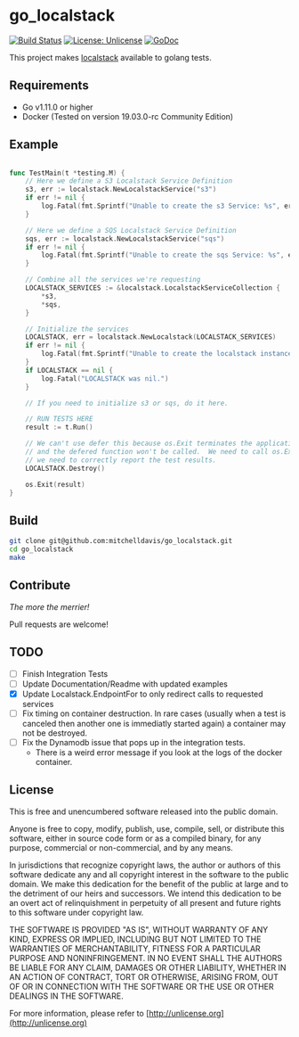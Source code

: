 go_localstack
===

[![Build Status](https://travis-ci.org/mitchelldavis/go_localstack.svg?branch=master)](https://travis-ci.org/mitchelldavis/go_localstack)
[![License: Unlicense](https://img.shields.io/badge/license-Unlicense-blue.svg)](http://unlicense.org/)
[![GoDoc](https://godoc.org/github.com/mitchelldavis/go_localstack/pkg/localstack?status.svg)](https://godoc.org/github.com/mitchelldavis/go_localstack/pkg/localstack)

This project makes [localstack](https://github.com/localstack/localstack) available to golang tests.

Requirements
---

- Go v1.11.0 or higher
- Docker (Tested on version 19.03.0-rc Community Edition)

Example
---

```go

func TestMain(t *testing.M) {
    // Here we define a S3 Localstack Service Definition
    s3, err := localstack.NewLocalstackService("s3")
    if err != nil {
        log.Fatal(fmt.Sprintf("Unable to create the s3 Service: %s", err))
    }

    // Here we define a SQS Localstack Service Definition
    sqs, err := localstack.NewLocalstackService("sqs")
    if err != nil {
        log.Fatal(fmt.Sprintf("Unable to create the sqs Service: %s", err))
    }

    // Combine all the services we're requesting
    LOCALSTACK_SERVICES := &localstack.LocalstackServiceCollection {
        *s3,
        *sqs,
    }

    // Initialize the services
    LOCALSTACK, err = localstack.NewLocalstack(LOCALSTACK_SERVICES)
    if err != nil {
        log.Fatal(fmt.Sprintf("Unable to create the localstack instance: %s", err))
    }
    if LOCALSTACK == nil {
        log.Fatal("LOCALSTACK was nil.")
    }

    // If you need to initialize s3 or sqs, do it here.

    // RUN TESTS HERE
    result := t.Run()

    // We can't use defer this because os.Exit terminates the application in place
    // and the defered function won't be called.  We need to call os.Exit because
    // we need to correctly report the test results.
    LOCALSTACK.Destroy()

    os.Exit(result)
}
```

Build
---

```sh
git clone git@github.com:mitchelldavis/go_localstack.git
cd go_localstack
make
```

Contribute
---

*The more the merrier!*

Pull requests are welcome!

TODO
---

- [ ] Finish Integration Tests
- [ ] Update Documentation/Readme with updated examples
- [x] Update Localstack.EndpointFor to only redirect calls to requested services
- [ ] Fix timing on container destruction.  In rare cases (usually when a test is canceled then another one is immediatly started again) a container may not be destroyed.
- [ ] Fix the Dynamodb issue that pops up in the integration tests.
  - There is a weird error message if you look at the logs of the docker container.

License
---

This is free and unencumbered software released into the public domain.

Anyone is free to copy, modify, publish, use, compile, sell, or
distribute this software, either in source code form or as a compiled
binary, for any purpose, commercial or non-commercial, and by any
means.

In jurisdictions that recognize copyright laws, the author or authors
of this software dedicate any and all copyright interest in the
software to the public domain. We make this dedication for the benefit
of the public at large and to the detriment of our heirs and
successors. We intend this dedication to be an overt act of
relinquishment in perpetuity of all present and future rights to this
software under copyright law.

THE SOFTWARE IS PROVIDED "AS IS", WITHOUT WARRANTY OF ANY KIND,
EXPRESS OR IMPLIED, INCLUDING BUT NOT LIMITED TO THE WARRANTIES OF
MERCHANTABILITY, FITNESS FOR A PARTICULAR PURPOSE AND NONINFRINGEMENT.
IN NO EVENT SHALL THE AUTHORS BE LIABLE FOR ANY CLAIM, DAMAGES OR
OTHER LIABILITY, WHETHER IN AN ACTION OF CONTRACT, TORT OR OTHERWISE,
ARISING FROM, OUT OF OR IN CONNECTION WITH THE SOFTWARE OR THE USE OR
OTHER DEALINGS IN THE SOFTWARE.

For more information, please refer to [http://unlicense.org](http://unlicense.org)
